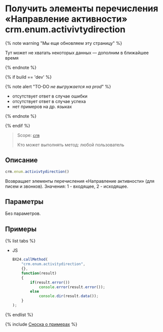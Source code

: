 # Получить элементы перечисления «Направление активности» crm.enum.activivtydirection

{% note warning "Мы еще обновляем эту страницу" %}

Тут может не хватать некоторых данных — дополним в ближайшее время

{% endnote %}

{% if build == 'dev' %}

{% note alert "TO-DO _не выгружается на prod_" %}

- отсутствует ответ в случае ошибки
- отсутствует ответ в случае успеха
- нет примеров на др. языках
  
{% endnote %}

{% endif %}

> Scope: [`crm`](../../../scopes/permissions.md)
>
> Кто может выполнять метод: любой пользователь

## Описание

```js
crm.enum.activivtydirection()
```

Возвращает элементы перечисления «Направление активности» (для писем и звонков). Значения: 1 - входящее, 2 - исходящее.

## Параметры

Без параметров.

## Примеры

{% list tabs %}

- JS
  
    ```javascript
    BX24.callMethod(
        "crm.enum.activitydirection",
        {},
        function(result)
        {
            if(result.error())
                console.error(result.error());
            else
                console.dir(result.data());
        }
    );
    ```

{% endlist %}


{% include [Сноска о примерах](../../../../_includes/examples.md) %}
